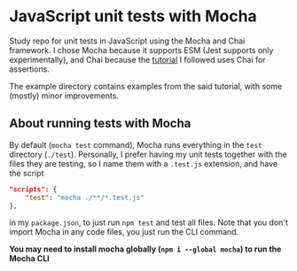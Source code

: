 # JavaScript unit tests with Mocha

Study repo for unit tests in JavaScript using the Mocha and Chai framework. I chose Mocha because it supports ESM (Jest supports only experimentally), and Chai because the [tutorial](https://blog.logrocket.com/a-quick-and-complete-guide-to-mocha-testing-d0e0ea09f09d/#ismochajsabddtool) I followed uses Chai for assertions.

The example directory contains examples from the said tutorial, with some (mostly) minor improvements.

## About running tests with Mocha

By default (`mocha test` command), Mocha runs everything in the `test` directory (`./test`). Personally, I prefer having my unit tests together with the files they are testing, so I name them with a `.test.js` extension, and have the script

```json
"scripts": {
    "test": "mocha ./**/*.test.js"
},
```

in my `package.json`, to just run `npm test` and test all files. Note that you don't import Mocha in any code files, you just run the CLI command.

**You may need to install mocha globally (`npm i --global mocha`) to run the Mocha CLI**
